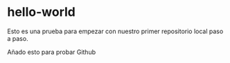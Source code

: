 # hello-world
Esto es una prueba para empezar con nuestro
primer repositorio local paso a paso.

Añado esto para probar Github